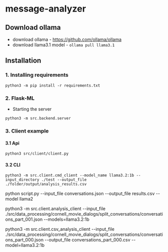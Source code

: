 # message-analyzer

## Download ollama
* download ollama - https://github.com/ollama/ollama
* download llama3.1 model - `ollama pull llama3.1`

## Installation
### 1. Installing requirements
```
python3 -m pip install -r requirements.txt
```

### 2. Flask-ML
* Starting the server
```
python3 -m src.backend.server
```

### 3. Client example
#### 3.1 Api
```
python3 src/client/client.py
```

#### 3.2 CLI
```
python3 -m src.client.cmd_client --model_name llama3.2:1b --input_directory ./test --output_file ./folder/output/analysis_results.csv
```


python script.py --input_file conversations.json --output_file results.csv --model llama2

python3 -m src.client.analysis_client --input_file ./src/data_processing/cornell_movie_dialogs/split_conversations/conversations_part_001.json --models=llama3.2:1b

python3 -m src.client.csv_analysis_client --input_file ./src/data_processing/cornell_movie_dialogs/split_conversations/conversations_part_000.json --output_file conversations_part_000.csv --model=llama3.2:1b